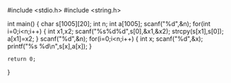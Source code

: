#include <stdio.h>
#include <string.h>

int main()
{
	char s[1005][20];
	int n;
	int a[1005];
	scanf("%d",&n);
	for(int i=0;i<n;i++)
	{
		int x1,x2;
		scanf("%s%d%d",s[0],&x1,&x2);
		strcpy(s[x1],s[0]);
		a[x1]=x2;
	}
	scanf("%d",&n);
	for(i=0;i<n;i++)
	{
		int x;
		scanf("%d",&x);
		printf("%s %d\n",s[x],a[x]);
	}

	return 0;
}
